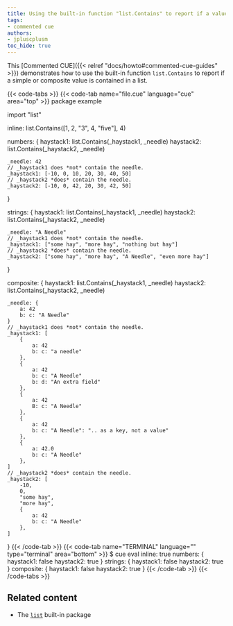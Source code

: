 ```yaml
---
title: Using the built-in function "list.Contains" to report if a value is contained in a list
tags:
- commented cue
authors:
- jpluscplusm
toc_hide: true
---
```


This [Commented CUE]({{< relref "docs/howto#commented-cue-guides" >}})
demonstrates how to use the built-in function `list.Contains` to report if a
simple or composite value is contained in a list.

{{< code-tabs >}}
{{< code-tab name="file.cue" language="cue"  area="top" >}}
package example

import "list"

inline: list.Contains([1, 2, "3", 4, "five"], 4)

numbers: {
	haystack1: list.Contains(_haystack1, _needle)
	haystack2: list.Contains(_haystack2, _needle)

	_needle: 42
	// _haystack1 does *not* contain the needle.
	_haystack1: [-10, 0, 10, 20, 30, 40, 50]
	// _haystack2 *does* contain the needle.
	_haystack2: [-10, 0, 42, 20, 30, 42, 50]
}

strings: {
	haystack1: list.Contains(_haystack1, _needle)
	haystack2: list.Contains(_haystack2, _needle)

	_needle: "A Needle"
	// _haystack1 does *not* contain the needle.
	_haystack1: ["some hay", "more hay", "nothing but hay"]
	// _haystack2 *does* contain the needle.
	_haystack2: ["some hay", "more hay", "A Needle", "even more hay"]
}

composite: {
	haystack1: list.Contains(_haystack1, _needle)
	haystack2: list.Contains(_haystack2, _needle)

	_needle: {
		a: 42
		b: c: "A Needle"
	}
	// _haystack1 does *not* contain the needle.
	_haystack1: [
		{
			a: 42
			b: c: "a needle"
		},
		{
			a: 42
			b: c: "A Needle"
			b: d: "An extra field"
		},
		{
			a: 42
			B: c: "A Needle"
		},
		{
			a: 42
			b: c: "A Needle": ".. as a key, not a value"
		},
		{
			a: 42.0
			b: c: "A Needle"
		},
	]
	// _haystack2 *does* contain the needle.
	_haystack2: [
		-10,
		0,
		"some hay",
		"more hay",
		{
			a: 42
			b: c: "A Needle"
		},
	]
}
{{< /code-tab >}}
{{< code-tab name="TERMINAL" language="" type="terminal" area="bottom" >}}
$ cue eval
inline: true
numbers: {
    haystack1: false
    haystack2: true
}
strings: {
    haystack1: false
    haystack2: true
}
composite: {
    haystack1: false
    haystack2: true
}
{{< /code-tab >}}
{{< /code-tabs >}}

## Related content

- The [`list`](https://pkg.go.dev/cuelang.org/go/pkg/list) built-in package
